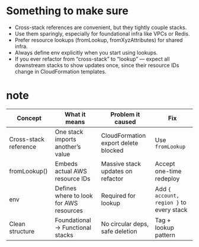 # Something to make sure
- Cross-stack references are convenient, but they tightly couple stacks.
- Use them sparingly, especially for foundational infra like VPCs or Redis.
- Prefer resource lookups (fromLookup, fromXyzAttributes) for shared infra.
- Always define env explicitly when you start using lookups.
- If you ever refactor from “cross-stack” to “lookup” — expect all downstream stacks to show updates once, since their resource IDs change in CloudFormation templates.

# note
| Concept               | What it means                           | Problem it caused                    | Fix                                      |
| --------------------- | --------------------------------------- | ------------------------------------ | ---------------------------------------- |
| Cross-stack reference | One stack imports another’s value       | CloudFormation export delete blocked | Use `fromLookup`                         |
| fromLookup()          | Embeds actual AWS resource IDs          | Massive stack updates on refactor    | Accept one-time redeploy                 |
| env                   | Defines where to look for AWS resources | Required for lookup                  | Add `{ account, region }` to every stack |
| Clean structure       | Foundational → Functional stacks        | No circular deps, safe deletion      | Tag + lookup pattern                     |
